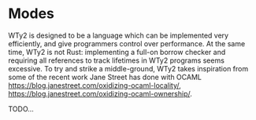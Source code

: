 # Modes

WTy2 is designed to be a language which can be implemented very efficiently, and give programmers control over performance. At the same time, WTy2 is not Rust: implementing a full-on borrow checker and requiring all references to track lifetimes in WTy2 programs seems excessive. To try and strike a middle-ground, WTy2 takes inspiration from some of the recent work Jane Street has done with OCAML <https://blog.janestreet.com/oxidizing-ocaml-locality/>, <https://blog.janestreet.com/oxidizing-ocaml-ownership/>.

TODO...
